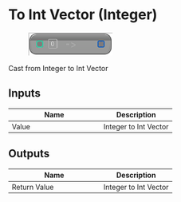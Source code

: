 # To Int Vector (Integer)

<div align="left" data-full-width="false">

<figure><img src="../../../../.gitbook/assets/To_Int_Vector_(Integer).png" alt=""><figcaption></figcaption></figure>

</div>

Cast from Integer to Int Vector

## Inputs

<table><thead><tr><th width="170">Name</th><th>Description</th></tr></thead><tbody><tr><td>Value</td><td>Integer to Int Vector</td></tr></tbody></table>

## Outputs

<table><thead><tr><th width="170">Name</th><th>Description</th></tr></thead><tbody><tr><td>Return Value</td><td>Integer to Int Vector</td></tr></tbody></table>
